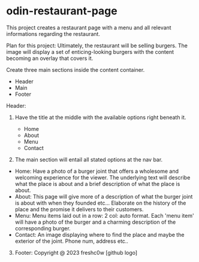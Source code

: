 # odin-restaurant-page

This project creates a restaurant page with a menu and all relevant informations regarding the restaurant.

Plan for this project:
Ultimately, the restaurant will be selling burgers. The image will display a set of enticing-looking 
burgers with the content becoming an overlay that covers it.


Create three main sections inside the content container.
- Header
- Main
- Footer 

Header: 
1. Have the title at the middle with the available options right beneath it.
    - Home
    - About
    - Menu
    - Contact

2. The main section will entail all stated options at the nav bar.
- Home:
    Have a photo of a burger joint that offers a wholesome and welcoming experience for the viewer.
    The underlying text will describe what the place is about and a brief description of what the place is about.
- About:
    This page will give more of a description of what the burger joint is about with when they founded etc...
    Elaborate on the history of the place and the promise it delivers to their customers.
- Menu:
    Menu items laid out in a row: 2 col: auto format. Each 'menu item' will have a photo of the burger and a charming
    description of the corresponding burger.
- Contact:
    An image displaying where to find the place and maybe the exterior of the joint.
    Phone num, address etc..

3. Footer:
    Copyright @ 2023 freshc0w [github logo]
    
